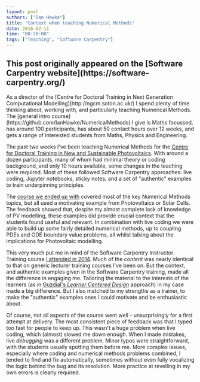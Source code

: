 ```yaml
---
layout: post
authors: ["Ian Hawke"]
title: "Context when teaching Numerical Methods"
date: 2016-02-11
time: "00:30:00"
tags: ["Teaching", "Software Carpentry"]
---
```


<h2>This post originally appeared on the [Software Carpentry website](https://software-carpentry.org/)</h2>
As a director of the [Centre for Doctoral Training in Next Generation Computational Modelling](http://ngcm.soton.ac.uk/) I spend plenty of time thinking about, working with, and particularly teaching Numerical Methods. The [general intro course](https://github.com/IanHawke/NumericalMethods) I give is Maths focussed, has around 100 participants, has about 50 contact hours over 12 weeks, and gets a range of interested students from Maths, Physics and Engineering.

The past two weeks I've been teaching Numerical Methods for the [Centre for Doctoral Training in New and Sustainable Photovoltaics](http://www.cdt-pv.org/). With around a dozen participants, many of whom had minimal theory or coding background, and only 10 hours available, some changes in the teaching were required. Most of these followed Software Carpentry approaches: live coding, Jupyter notebooks, sticky notes, and a set of "authentic" examples to train underpinning principles.

The [course we ended up with](https://github.com/IanHawke/Southampton-PV-NumericalMethods-2016) covered most of the key Numerical Methods topics, but all used a motivating example from Photovoltaics or Solar Cells. The feedback showed that, despite my almost complete lack of knowledge of PV modelling, these examples did provide crucial context that the students found useful and relevant. In combination with live coding we were able to build up some fairly detailed numerical methods, up to coupling PDEs and ODE boundary value problems, all whilst talking about the implications for Photovoltaic modelling.

This very much put me in mind of the Software Carpentry Instructor Training course [I attended in 2014](http://ngcm.soton.ac.uk/blog/2014-10-24/software-carpentry-instructor-training-workshop-tgac.html). Much of the *content* was nearly identical to that on generic lecturer training courses I've been on. But the context, and authentic examples given in the Software Carpentry training, made all the difference in engaging me. Tailoring the material to the interests of the learners (as in [Guzdial's *Learner Centered Design*](https://computinged.wordpress.com/2015/12/23/book-released-learner-centered-design-of-computing-education-research-on-computing-for-everyone/) approach) in my case made a big difference. But I also matched to my strengths as a trainer, to make the "authentic" examples ones I could motivate and be enthusiastic about.

Of course, not all aspects of the course went well - unsurprisingly for a first attempt at delivery. The most consistent piece of feedback was that I typed too fast for people to keep up. This wasn't a huge problem when live coding, which (almost) slowed me down enough. When I made mistakes, live *debugging* was a different problem. Minor typos were straightforward, with the students usually spotting them before me. More complex issues, especially where coding and numerical methods problems combined, I tended to find and fix automatically, sometimes without even fully vocalizing the logic behind the bug and its resolution. More practice at revelling in my own errors is clearly required.
